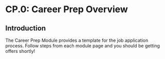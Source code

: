 # CP.0: Career Prep Overview

## Introduction

The Career Prep Module provides a template for the job application process. Follow steps from each module page and you should be getting offers shortly!

